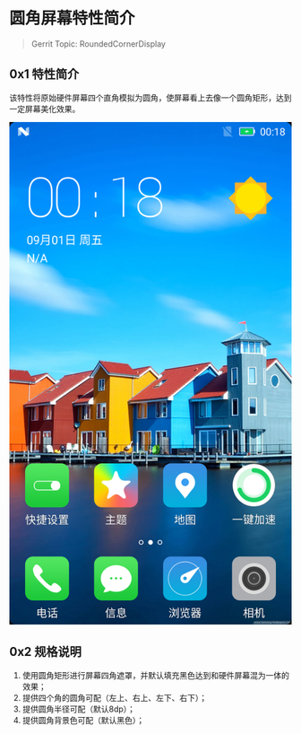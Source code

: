 # 圆角屏幕特性简介

> Gerrit Topic: RoundedCornerDisplay

## 0x1 特性简介

该特性将原始硬件屏幕四个直角模拟为圆角，使屏幕看上去像一个圆角矩形，达到一定屏幕美化效果。

![preview](preview.png)

## 0x2 规格说明

1. 使用圆角矩形进行屏幕四角遮罩，并默认填充黑色达到和硬件屏幕混为一体的效果；
2. 提供四个角的圆角可配（左上、右上、左下、右下）；
3. 提供圆角半径可配（默认8dp）；
4. 提供圆角背景色可配（默认黑色）；